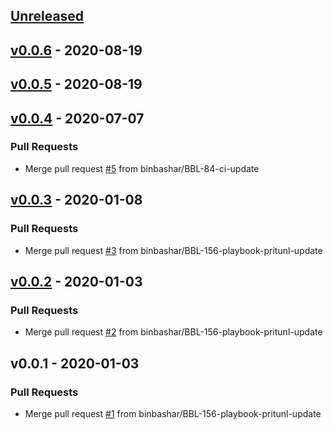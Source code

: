 <a name="unreleased"></a>
## [Unreleased]


<a name="v0.0.6"></a>
## [v0.0.6] - 2020-08-19

<a name="v0.0.5"></a>
## [v0.0.5] - 2020-08-19

<a name="v0.0.4"></a>
## [v0.0.4] - 2020-07-07
### Pull Requests
- Merge pull request [#5](https://github.com/binbashar/ansible-role-users/issues/5) from binbashar/BBL-84-ci-update


<a name="v0.0.3"></a>
## [v0.0.3] - 2020-01-08
### Pull Requests
- Merge pull request [#3](https://github.com/binbashar/ansible-role-users/issues/3) from binbashar/BBL-156-playbook-pritunl-update


<a name="v0.0.2"></a>
## [v0.0.2] - 2020-01-03
### Pull Requests
- Merge pull request [#2](https://github.com/binbashar/ansible-role-users/issues/2) from binbashar/BBL-156-playbook-pritunl-update


<a name="v0.0.1"></a>
## v0.0.1 - 2020-01-03
### Pull Requests
- Merge pull request [#1](https://github.com/binbashar/ansible-role-users/issues/1) from binbashar/BBL-156-playbook-pritunl-update


[Unreleased]: https://github.com/binbashar/ansible-role-users/compare/v0.0.6...HEAD
[v0.0.6]: https://github.com/binbashar/ansible-role-users/compare/v0.0.5...v0.0.6
[v0.0.5]: https://github.com/binbashar/ansible-role-users/compare/v0.0.4...v0.0.5
[v0.0.4]: https://github.com/binbashar/ansible-role-users/compare/v0.0.3...v0.0.4
[v0.0.3]: https://github.com/binbashar/ansible-role-users/compare/v0.0.2...v0.0.3
[v0.0.2]: https://github.com/binbashar/ansible-role-users/compare/v0.0.1...v0.0.2
